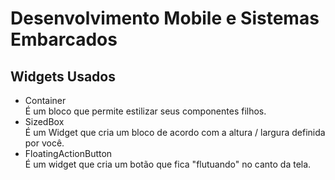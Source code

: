# Desenvolvimento Mobile e Sistemas Embarcados

## Widgets Usados

* Container <br>
    É um bloco que permite estilizar seus componentes filhos.
* SizedBox <br>
    É um Widget que cria um bloco de acordo com a altura / largura definida por você.
* FloatingActionButton <br>
    É um widget que cria um botão que fica "flutuando" no canto da tela.
